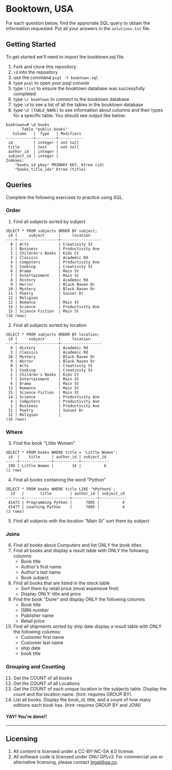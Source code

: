 # Booktown, USA

For each question below, find the approriate SQL query to obtain the information requested. Put all your answers in the `solutions.txt` file.
## Getting Started

To get started we'll need to import the booktown.sql file.

1. Fork and clone this repository
2. `cd` into the repository
3. use the command `psql -f booktown.sql`
4. type `psql` to open your psql console
5. type `\list` to ensure the booktown database was successfully completed
6. type `\c booktown` to connect to the booktown database
7. type `\d` to see a list of all the tables in the booktown database
8. type `\d [TABLE_NAME]` to see information about columns and their types for a specific table. You should see output like below:

```
booktown=# \d books
       Table "public.books"
   Column   |  Type   | Modifiers 
------------+---------+-----------
 id         | integer | not null
 title      | text    | not null
 author_id  | integer | 
 subject_id | integer | 
Indexes:
    "books_id_pkey" PRIMARY KEY, btree (id)
    "books_title_idx" btree (title)
```

## Queries

Complete the following exercises to practice using SQL.

### Order
1. Find all subjects sorted by subject
```
SELECT * FROM subjects ORDER BY subject;
 id |     subject      |     location
----+------------------+------------------
  0 | Arts             | Creativity St
  1 | Business         | Productivity Ave
  2 | Children's Books | Kids Ct
  3 | Classics         | Academic Rd
  4 | Computers        | Productivity Ave
  5 | Cooking          | Creativity St
  6 | Drama            | Main St
  7 | Entertainment    | Main St
  8 | History          | Academic Rd
  9 | Horror           | Black Raven Dr
 10 | Mystery          | Black Raven Dr
 11 | Poetry           | Sunset Dr
 12 | Religion         |
 13 | Romance          | Main St
 14 | Science          | Productivity Ave
 15 | Science Fiction  | Main St
(16 rows)
```


2. Find all subjects sorted by location
```
SELECT * FROM subjects ORDER BY location;
 id |     subject      |     location
----+------------------+------------------
  8 | History          | Academic Rd
  3 | Classics         | Academic Rd
 10 | Mystery          | Black Raven Dr
  9 | Horror           | Black Raven Dr
  0 | Arts             | Creativity St
  5 | Cooking          | Creativity St
  2 | Children's Books | Kids Ct
  7 | Entertainment    | Main St
  6 | Drama            | Main St
 13 | Romance          | Main St
 15 | Science Fiction  | Main St
 14 | Science          | Productivity Ave
  4 | Computers        | Productivity Ave
  1 | Business         | Productivity Ave
 11 | Poetry           | Sunset Dr
 12 | Religion         |
(16 rows)
```


### Where
3. Find the book "Little Women"
```
SELECT * FROM books WHERE title = 'Little Women';
 id  |    title     | author_id | subject_id
-----+--------------+-----------+------------
 190 | Little Women |        16 |          6
(1 row)
```


4. Find all books containing the word "Python"
```
SELECT * FROM books WHERE title LIKE '%Python%';
  id   |       title        | author_id | subject_id
-------+--------------------+-----------+------------
 41473 | Programming Python |      7805 |          4
 41477 | Learning Python    |      7805 |          4
(2 rows)
```


5. Find all subjects with the location "Main St" sort them by subject


### Joins

6. Find all books about Computers and list ONLY the book titles
7. Find all books and display a result table with ONLY the following columns
	* Book title
	* Author's first name
	* Author's last name
	* Book subject
8. Find all books that are listed in the stock table
	* Sort them by retail price (most expensive first)
	* Display ONLY: title and price
9. Find the book "Dune" and display ONLY the following columns
	* Book title
	* ISBN number
	* Publisher name
	* Retail price
10. Find all shipments sorted by ship date display a result table with ONLY the following columns:
	* Customer first name
	* Customer last name
	* ship date
	* book title

### Grouping and Counting

11. Get the COUNT of all books
12. Get the COUNT of all Locations
13. Get the COUNT of each unique location in the subjects table. Display the count and the location name. (hint: requires GROUP BY).
14. List all books. Display the book_id, title, and a count of how many editions each book has. (hint: requires GROUP BY and JOIN)

#### YAY! You're done!!

---

## Licensing
1. All content is licensed under a CC-BY-NC-SA 4.0 license.
2. All software code is licensed under GNU GPLv3. For commercial use or alternative licensing, please contact legal@ga.co.
